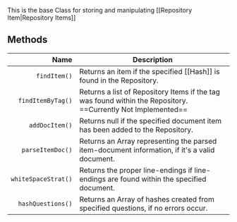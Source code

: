 This is the base Class for storing and manipulating [[Repository Item|Repository Items]]

## Methods
Name | Description
------:|------
`findItem()`                  | Returns an item if the specified [[Hash]] is found in the Repository.
`findItemByTag()`      | Returns a list of Repository Items if the tag was found within the Repository. ==Currently Not Implemented==
`addDocItem()`             | Returns null if the specified document item has been added to the Repository.
`parseItemDoc()`        | Returns an Array representing the parsed item-document information, if it's a valid document.
`whiteSpaceStrat()` | Returns the proper line-endings if line-endings are found within the specified document.
`hashQuestions()`      | Returns an Array of hashes created from specified questions, if no errors occur.
